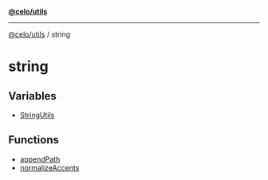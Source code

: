 [**@celo/utils**](../README.md)

***

[@celo/utils](../README.md) / string

# string

## Variables

- [StringUtils](variables/StringUtils.md)

## Functions

- [appendPath](functions/appendPath.md)
- [normalizeAccents](functions/normalizeAccents.md)
